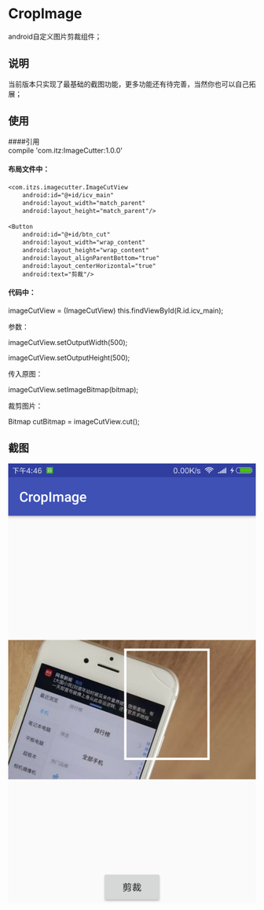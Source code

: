 # CropImage
android自定义图片剪裁组件；	

## 说明    
当前版本只实现了最基础的截图功能，更多功能还有待完善，当然你也可以自己拓展；	

## 使用    
####引用	
compile 'com.itz:ImageCutter:1.0.0'		

#### 布局文件中：	
<?xml version="1.0" encoding="utf-8"?>
<RelativeLayout xmlns:android="http://schemas.android.com/apk/res/android"
    xmlns:app="http://schemas.android.com/apk/res-auto"
    xmlns:tools="http://schemas.android.com/tools"
    android:layout_width="match_parent"
    android:layout_height="match_parent"
    tools:context="com.itzs.cropimage.MainActivity">

    <com.itzs.imagecutter.ImageCutView
        android:id="@+id/icv_main"
        android:layout_width="match_parent"
        android:layout_height="match_parent"/>

    <Button
        android:id="@+id/btn_cut"
        android:layout_width="wrap_content"
        android:layout_height="wrap_content"
        android:layout_alignParentBottom="true"
        android:layout_centerHorizontal="true"
        android:text="剪裁"/>
</RelativeLayout>
	
#### 代码中：	
imageCutView = (ImageCutView) this.findViewById(R.id.icv_main);		

参数：	

imageCutView.setOutputWidth(500);	

imageCutView.setOutputHeight(500);	

传入原图：	

imageCutView.setImageBitmap(bitmap);	
	
裁剪图片：	

Bitmap cutBitmap = imageCutView.cut();	

## 截图		

![image1](https://github.com/ZhangSir/CropImage/blob/master/Screenshot_2017-11-20-16-46-21-460_com.itzs.cropimage.png)




